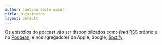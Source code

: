 ```yaml
---
author: caetano souto maior
title: Ouça/Assine
layout: default
---
```


Os episódios do podcast vão ser disponibilizados como _feed_ [RSS](https://ministeriodaciencia.github.io/feed.xml)  próprio e no [Podbean](https://feed.podbean.com/ministeriodaciencia/feed.xml), e nos agregadores da Apple, Google, [Spotify](https://open.spotify.com/show/2ul8vRyxErrrjAGsgI6oYL?si=099PCms6SlWgmyqqxO8hLA).
